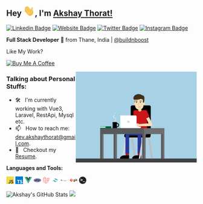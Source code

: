 ## Hey <img src="https://raw.githubusercontent.com/rajdevkar/rajdevkar/master/assets/Hi.gif" width="30px">, I'm [Akshay Thorat!](https://github.com/devakshaythorat)

[![Linkedin Badge](https://img.shields.io/badge/-LinkedIn-0e76a8?style=flat-square&logo=Linkedin&logoColor=white)](https://linkedin.com/in/dev-akshaythorat)
[![Website Badge](https://img.shields.io/badge/Website-3b5998?style=flat-square&logo=google-chrome&logoColor=white)](https://akshaythorat.dev/)
[![Twitter Badge](https://img.shields.io/badge/-Twitter-00acee?style=flat-square&logo=Twitter&logoColor=white)](https://twitter.com/devakshaythorat)
[![Instagram Badge](https://img.shields.io/badge/-Instagram-e4405f?style=flat-square&logo=Instagram&logoColor=white)](https://instagram.com/_akshay_thorat__/)

**Full Stack Developer** 🚀 from Thane, India | [@buildnboost](https://www.buildnboost.com)

Like My Work?

<a href="https://www.buymeacoffee.com/akshaythorat" target="_blank"><img src="https://cdn.buymeacoffee.com/buttons/v2/default-blue.png" alt="Buy Me A Coffee" height="60px" width="217px" ></a>

<img width="320" align="right" alt="GIF" src="https://raw.githubusercontent.com/devakshaythorat/devakshaythorat/master/assets/animated.gif" />

### Talking about Personal Stuffs:

- 🛠 &nbsp; I'm currently working with Vue3, Laravel, RestApi, Mysql etc.
- 📫 &nbsp; How to reach me: [dev.akshaythorat@gmail.com](mailto:dev.akshaythorat@gmail.com).
- 📝 &nbsp; Checkout my [Resume](https://raw.githubusercontent.com/devakshaythorat/devakshaythorat/master/assets/resume.pdf).


**Languages and Tools:**

<code><img height="20" src="https://raw.githubusercontent.com/github/explore/80688e429a7d4ef2fca1e82350fe8e3517d3494d/topics/javascript/javascript.png"></code>
<code><img height="20" src="https://raw.githubusercontent.com/github/explore/80688e429a7d4ef2fca1e82350fe8e3517d3494d/topics/typescript/typescript.png"></code>
<code><img height="20" src="https://raw.githubusercontent.com/github/explore/80688e429a7d4ef2fca1e82350fe8e3517d3494d/topics/vue/vue.png"></code>
<code><img height="20" src="https://raw.githubusercontent.com/github/explore/80688e429a7d4ef2fca1e82350fe8e3517d3494d/topics/php/php.png"></code>
<code><img height="20" src="https://raw.githubusercontent.com/github/explore/80688e429a7d4ef2fca1e82350fe8e3517d3494d/topics/laravel/laravel.png"></code>
<code><img height="20" src="https://raw.githubusercontent.com/github/explore/80688e429a7d4ef2fca1e82350fe8e3517d3494d/topics/tailwind/tailwind.png"></code>
<code><img height="20" src="https://raw.githubusercontent.com/github/explore/80688e429a7d4ef2fca1e82350fe8e3517d3494d/topics/mongodb/mongodb.png"></code>
<code><img height="20" src="https://raw.githubusercontent.com/github/explore/80688e429a7d4ef2fca1e82350fe8e3517d3494d/topics/git/git.png"></code>
<code><img height="20" src="https://raw.githubusercontent.com/github/explore/80688e429a7d4ef2fca1e82350fe8e3517d3494d/topics/terminal/terminal.png"></code>

<img src="https://github-readme-stats.vercel.app/api?username=devakshaythorat&show_icons=true&hide_border=true&count_private=true&theme=radical" alt="Akshay's GitHub Stats">

<img height="180em" src="https://github-readme-streak-stats.herokuapp.com/?user=devakshaythorat&hide_border=true&theme=radical" />